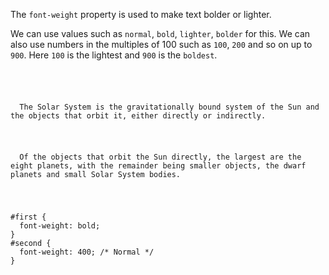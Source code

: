 The `font-weight` property is used to make text bolder or lighter.

We can use values such as `normal`, `bold`, `lighter`, `bolder`
for this. We can also use numbers in the multiples of 100
such as `100`, `200` and so on up to `900`.
Here `100` is the lightest and `900` is the `boldest`.

<codeblock language="css" type="lesson">
<code>
<panel language="html">
<p id="first">
  The Solar System is the gravitationally bound system of the Sun and the objects that orbit it, either directly or indirectly.
</p>
<p id="second">
  Of the objects that orbit the Sun directly, the largest are the eight planets, with the remainder being smaller objects, the dwarf planets and small Solar System bodies.
</p>
</panel>
<panel language="css">
#first {
  font-weight: bold;
}
#second {
  font-weight: 400; /* Normal */
}
</panel>
</code>
</codeblock>